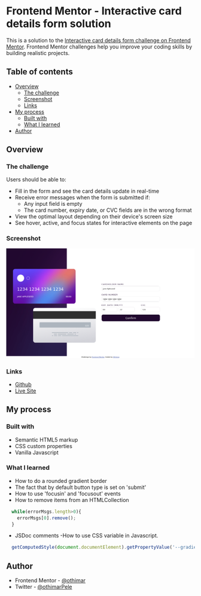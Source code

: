 # Frontend Mentor - Interactive card details form solution

This is a solution to the [Interactive card details form challenge on Frontend Mentor](https://www.frontendmentor.io/challenges/interactive-card-details-form-XpS8cKZDWw). Frontend Mentor challenges help you improve your coding skills by building realistic projects. 

## Table of contents

- [Overview](#overview)
  - [The challenge](#the-challenge)
  - [Screenshot](#screenshot)
  - [Links](#links)
- [My process](#my-process)
  - [Built with](#built-with)
  - [What I learned](#what-i-learned)
- [Author](#author)


## Overview

### The challenge

Users should be able to:

- Fill in the form and see the card details update in real-time
- Receive error messages when the form is submitted if:
  - Any input field is empty
  - The card number, expiry date, or CVC fields are in the wrong format
- View the optimal layout depending on their device's screen size
- See hover, active, and focus states for interactive elements on the page

### Screenshot

![](./screenshot.png)



### Links

- [Github](https://github.com/othimar/frontend-mentor-interactive-card-details-form-main/upload/main)
- [Live Site](https://othimar.github.io/frontend-mentor-interactive-card-details-form-main/)

## My process

### Built with

- Semantic HTML5 markup
- CSS custom properties
- Vanilla Javascript


### What I learned
- How to do a rounded gradient border
- The fact that by default button type is set on 'submit'
- How to use 'focusin' and 'focusout' events
- How to remove  items from an HTMLCollection
```js
  while(errorMsgs.length>0){
    errorMsgs[0].remove();     
  }
```
- JSDoc comments
-How to use CSS variable in Javascript.
```js
  getComputedStyle(document.documentElement).getPropertyValue('--gradient');
```


## Author

- Frontend Mentor - [@othimar](https://www.frontendmentor.io/profile/othimar)
- Twitter - [@othimarPele](https://www.twitter.com/othimarpele)


